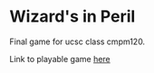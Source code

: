 # Wizard's in Peril
Final game for ucsc class cmpm120.

Link to playable game [here](https://ashereth.github.io/Wizard-s-in-Peril/)
